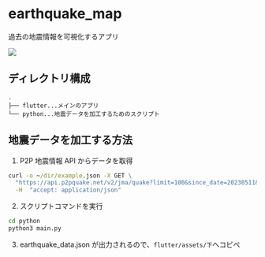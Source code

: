# earthquake_map

過去の地震情報を可視化するアプリ

![](https://storage.googleapis.com/zenn-user-upload/7b9e08d432bf-20240702.gif)

## ディレクトリ構成

```
.
├── flutter...メインのアプリ
└── python...地震データを加工するためのスクリプト
```

## 地震データを加工する方法

1. P2P 地震情報 API からデータを取得

```cmd
curl -o ~/dir/example.json -X GET \
  "https://api.p2pquake.net/v2/jma/quake?limit=100&since_date=20230511&min_scale=30&order=1" \
  -H  "accept: application/json"
```

2. スクリプトコマンドを実行

```cmd
cd python
python3 main.py
```

3. earthquake_data.json が出力されるので、`flutter/assets/下`へコピぺ
